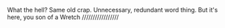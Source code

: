 What the hell? Same old crap. Unnecessary, redundant word thing. But it's here, you son of a Wretch /////////////////
